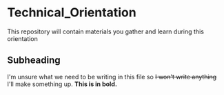 # Technical_Orientation
This repository will contain materials you gather and learn during this orientation

## Subheading
I'm unsure what we need to be writing in this file so ~~I won't write anything~~ I'll make something up. **This is in bold.**
